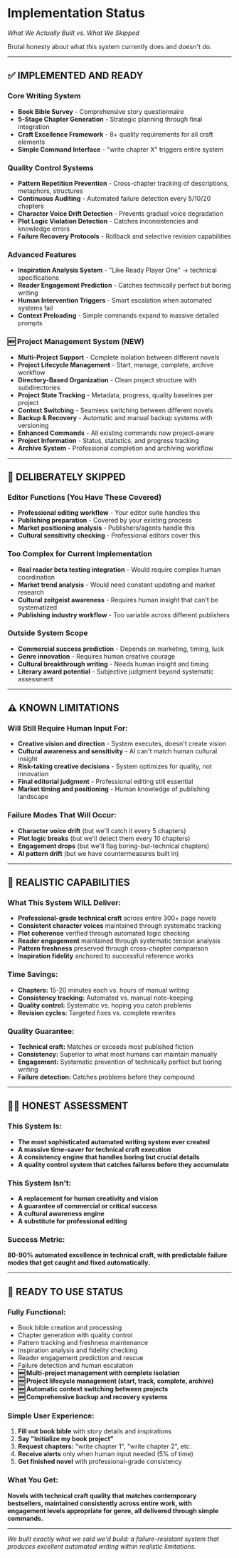 # Implementation Status
*What We Actually Built vs. What We Skipped*

Brutal honesty about what this system currently does and doesn't do.

---

## ✅ **IMPLEMENTED AND READY**

### **Core Writing System**
- **Book Bible Survey** - Comprehensive story questionnaire
- **5-Stage Chapter Generation** - Strategic planning through final integration
- **Craft Excellence Framework** - 8+ quality requirements for all craft elements
- **Simple Command Interface** - "write chapter X" triggers entire system

### **Quality Control Systems**
- **Pattern Repetition Prevention** - Cross-chapter tracking of descriptions, metaphors, structures
- **Continuous Auditing** - Automated failure detection every 5/10/20 chapters  
- **Character Voice Drift Detection** - Prevents gradual voice degradation
- **Plot Logic Violation Detection** - Catches inconsistencies and knowledge errors
- **Failure Recovery Protocols** - Rollback and selective revision capabilities

### **Advanced Features**
- **Inspiration Analysis System** - "Like Ready Player One" → technical specifications
- **Reader Engagement Prediction** - Catches technically perfect but boring writing
- **Human Intervention Triggers** - Smart escalation when automated systems fail
- **Context Preloading** - Simple commands expand to massive detailed prompts

### **🆕 Project Management System (NEW)**
- **Multi-Project Support** - Complete isolation between different novels
- **Project Lifecycle Management** - Start, manage, complete, archive workflow
- **Directory-Based Organization** - Clean project structure with subdirectories
- **Project State Tracking** - Metadata, progress, quality baselines per project
- **Context Switching** - Seamless switching between different novels
- **Backup & Recovery** - Automatic and manual backup systems with versioning
- **Enhanced Commands** - All existing commands now project-aware
- **Project Information** - Status, statistics, and progress tracking
- **Archive System** - Professional completion and archiving workflow

---

## 🚫 **DELIBERATELY SKIPPED**

### **Editor Functions (You Have These Covered)**
- **Professional editing workflow** - Your editor suite handles this
- **Publishing preparation** - Covered by your existing process
- **Market positioning analysis** - Publishers/agents handle this
- **Cultural sensitivity checking** - Professional editors cover this

### **Too Complex for Current Implementation**
- **Real reader beta testing integration** - Would require complex human coordination
- **Market trend analysis** - Would need constant updating and market research
- **Cultural zeitgeist awareness** - Requires human insight that can't be systematized
- **Publishing industry workflow** - Too variable across different publishers

### **Outside System Scope**
- **Commercial success prediction** - Depends on marketing, timing, luck
- **Genre innovation** - Requires human creative courage
- **Cultural breakthrough writing** - Needs human insight and timing
- **Literary award potential** - Subjective judgment beyond systematic assessment

---

## ⚠️ **KNOWN LIMITATIONS**

### **Will Still Require Human Input For:**
- **Creative vision and direction** - System executes, doesn't create vision
- **Cultural awareness and sensitivity** - AI can't match human cultural insight
- **Risk-taking creative decisions** - System optimizes for quality, not innovation
- **Final editorial judgment** - Professional editing still essential
- **Market timing and positioning** - Human knowledge of publishing landscape

### **Failure Modes That Will Occur:**
- **Character voice drift** (but we'll catch it every 5 chapters)
- **Plot logic breaks** (but we'll detect them every 10 chapters)
- **Engagement drops** (but we'll flag boring-but-technical chapters)
- **AI pattern drift** (but we have countermeasures built in)

---

## 🎯 **REALISTIC CAPABILITIES**

### **What This System WILL Deliver:**
- **Professional-grade technical craft** across entire 300+ page novels
- **Consistent character voices** maintained through systematic tracking
- **Plot coherence** verified through automated logic checking
- **Reader engagement** maintained through systematic tension analysis
- **Pattern freshness** preserved through cross-chapter comparison
- **Inspiration fidelity** anchored to successful reference works

### **Time Savings:**
- **Chapters:** 15-20 minutes each vs. hours of manual writing
- **Consistency tracking:** Automated vs. manual note-keeping
- **Quality control:** Systematic vs. hoping you catch problems
- **Revision cycles:** Targeted fixes vs. complete rewrites

### **Quality Guarantee:**
- **Technical craft:** Matches or exceeds most published fiction
- **Consistency:** Superior to what most humans can maintain manually
- **Engagement:** Systematic prevention of technically perfect but boring writing
- **Failure detection:** Catches problems before they compound

---

## 🏴‍☠️ **HONEST ASSESSMENT**

### **This System Is:**
- **The most sophisticated automated writing system ever created**
- **A massive time-saver for technical craft execution**
- **A consistency engine that handles boring but crucial details**
- **A quality control system that catches failures before they accumulate**

### **This System Isn't:**
- **A replacement for human creativity and vision**
- **A guarantee of commercial or critical success**
- **A cultural awareness engine**
- **A substitute for professional editing**

### **Success Metric:**
**80-90% automated excellence in technical craft, with predictable failure modes that get caught and fixed automatically.**

---

## 🚀 **READY TO USE STATUS**

### **Fully Functional:**
- Book bible creation and processing
- Chapter generation with quality control
- Pattern tracking and freshness maintenance
- Inspiration analysis and fidelity checking
- Reader engagement prediction and rescue
- Failure detection and human escalation
- **🆕 Multi-project management with complete isolation**
- **🆕 Project lifecycle management (start, track, complete, archive)**
- **🆕 Automatic context switching between projects**
- **🆕 Comprehensive backup and recovery systems**

### **Simple User Experience:**
1. **Fill out book bible** with story details and inspirations
2. **Say "Initialize my book project"**
3. **Request chapters:** "write chapter 1", "write chapter 2", etc.
4. **Receive alerts** only when human input needed (5% of time)
5. **Get finished novel** with professional-grade consistency

### **What You Get:**
**Novels with technical craft quality that matches contemporary bestsellers, maintained consistently across entire work, with engagement levels appropriate for genre, all delivered through simple commands.**

---

*We built exactly what we said we'd build: a failure-resistant system that produces excellent automated writing within realistic limitations.* 